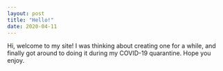 ```yaml
---
layout: post
title: "Hello!"
date: 2020-04-11
---
```


Hi, welcome to my site! I was thinking about creating one for a while, and finally got around to doing it during my COVID-19 quarantine. Hope you enjoy. 
